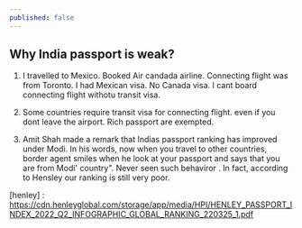 ```yaml
---
published: false
---
```


## Why India passport is weak?

1. I travelled to Mexico. Booked Air candada airline. Connecting flight was from Toronto. I had Mexican visa. No Canada visa. I cant board connecting flight withotu transit visa.

2. Some countries require transit visa for connecting flight. even if you dont leave the airport. Rich passport are exempted. 


3. Amit Shah made a remark that Indias passport ranking has improved under Modi. In his words, now when you travel to other countries, border agent smiles when he look at your passport and says that you are from Modi' country". Never seen such behaviror . In fact, according to Hensley our ranking is still very poor.


[henley] : https://cdn.henleyglobal.com/storage/app/media/HPI/HENLEY_PASSPORT_INDEX_2022_Q2_INFOGRAPHIC_GLOBAL_RANKING_220325_1.pdf
